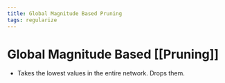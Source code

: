 ```yaml
---
title: Global Magnitude Based Pruning
tags: regularize
---
```


# Global Magnitude Based [[Pruning]]
- Takes the lowest values in the entire network. Drops them.


























































